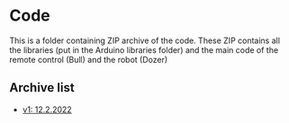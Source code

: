 # Code

This is a folder containing ZIP archive of the code.
These ZIP contains all the libraries (put in the Arduino libraries folder) and the main code of the remote control (Bull) and the robot (Dozer)

## Archive list
- [v1: 12.2.2022](./archives/12.2.2022)
